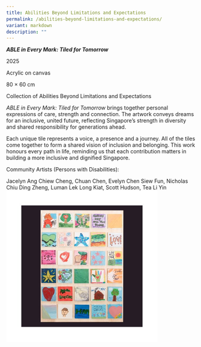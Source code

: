 ```yaml
---
title: Abilities Beyond Limitations and Expectations
permalink: /abilities-beyond-limitations-and-expectations/
variant: markdown
description: ""
---
```

<p><strong><em>ABLE in Every Mark: Tiled for Tomorrow</em></strong>
</p>
<p>2025</p>
Acrylic on canvas<p>
	80 × 60 cm</p>
Collection of Abilities Beyond Limitations and Expectations<p></p>
<p><em>ABLE in Every Mark: Tiled for Tomorrow</em> brings together personal
expressions of care, strength and connection. The artwork conveys dreams
for an inclusive, united future, reflecting Singapore’s strength in diversity
and shared responsibility for generations ahead.</p>
Each unique tile represents a voice, a presence and a journey. All of
the tiles come together to form a shared vision of inclusion and belonging.
This work honours every path in life, reminding us that each contribution
matters in building a more inclusive and dignified Singapore.<p></p>
<p>Community Artists (Persons with Disabilities):</p>
Jacelyn Ang Chiew Cheng, Chuan Chen, Evelyn Chen Siew Fun, Nicholas Chiu
Ding Zheng, Luman Lek Long Kiat, Scott Hudson, Tea Li Yin
<div class="isomer-image-wrapper">
<img style="width: 80%;" height="auto" width="100%" alt="" src="/images/Abilities.jpg">
</div>
<p></p>